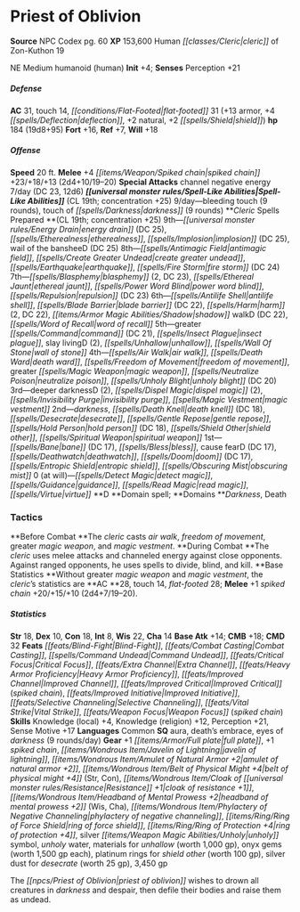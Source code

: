 ﻿---
cssclass: [monsters]
title1: Priest of Oblivion
title2: Priest of Oblivion
CR: 18
sources:
- name: NPC Codex
  page: 60
  link: http://paizo.com/products/btpy8v3a?Pathfinder-Roleplaying-Game-NPC-Codex
XP: 153600
race: Human
classes:
- cleric of Zon-Kuthon 19
alignment: NE
size: Medium
type: humanoid
subtypes:
- human
initiative:
  bonus: 4
AC:
  AC: 31
  touch: 14
  flat_footed: 31
  components:
    armor: 13
    deflection: 4
    natural: 2
    shield: 2
HP:
  HP: 184
  long: 19d8+95
saves:
  fort: 16
  ref: 7
  will: 18
speeds:
  base: 20
attacks:
  melee:
  - - text: +4 spiked chain +23/+18/+13 (2d4+10/19-20)
      entries:
      - - damage: 2d4+10
          crit_range: 19-20
      attack: +4 spiked chain
      bonus:
      - 23
      - 18
      - 13
  special:
  - channel negative energy 7/day (DC 23, 12d6)
spell_like_abilities:
  entries:
  - name: bleeding touch
    source: default
    freq: 9/day
    other: 9 rounds
  - name: touch of darkness
    source: default
    freq: 9/day
    other: 9 rounds
  sources:
  - name: default
    CL: 19
    concentration: 25
spells:
  entries:
  - name: energy drain
    source: Cleric
    level: 9
    DC: 25
  - name: etherealness
    source: Cleric
    level: 9
  - name: implosion
    source: Cleric
    level: 9
    DC: 25
  - is_domain_spell: true
    name: wail of the banshee
    source: Cleric
    level: 9
    DC: 25
  - name: antimagic field
    source: Cleric
    level: 8
  - is_domain_spell: true
    name: create greater undead
    source: Cleric
    level: 8
  - name: earthquake
    source: Cleric
    level: 8
  - name: fire storm
    source: Cleric
    level: 8
    DC: 24
  - name: blasphemy
    source: Cleric
    level: 7
    count: 2
    DC: 23
  - name: ethereal jaunt
    source: Cleric
    level: 7
  - is_domain_spell: true
    name: power word blind
    source: Cleric
    level: 7
  - name: repulsion
    source: Cleric
    level: 7
    DC: 23
  - name: antilife shell
    source: Cleric
    level: 6
  - name: blade barrier
    source: Cleric
    level: 6
    DC: 22
  - name: harm
    source: Cleric
    level: 6
    count: 2
    DC: 22
  - is_domain_spell: true
    name: shadow walk
    source: Cleric
    level: 6
    DC: 22
  - name: word of recall
    source: Cleric
    level: 6
  - name: greater command
    source: Cleric
    level: 5
    DC: 21
  - name: insect plague
    source: Cleric
    level: 5
  - is_domain_spell: true
    name: slay living
    source: Cleric
    level: 5
    count: 2
  - name: unhallow
    source: Cleric
    level: 5
  - name: wall of stone
    source: Cleric
    level: 5
  - name: air walk
    source: Cleric
    level: 4
  - is_domain_spell: true
    name: death ward
    source: Cleric
    level: 4
  - name: freedom of movement
    source: Cleric
    level: 4
  - name: greater magic weapon
    source: Cleric
    level: 4
  - name: neutralize poison
    source: Cleric
    level: 4
  - name: unholy blight
    source: Cleric
    level: 4
    DC: 20
  - is_domain_spell: true
    name: deeper darkness
    source: Cleric
    level: 3
    count: 2
  - name: dispel magic
    source: Cleric
    level: 3
    count: 2
  - name: invisibility purge
    source: Cleric
    level: 3
  - name: magic vestment
    source: Cleric
    level: 3
  - name: darkness
    source: Cleric
    level: 2
  - is_domain_spell: true
    name: death knell
    source: Cleric
    level: 2
    DC: 18
  - name: desecrate
    source: Cleric
    level: 2
  - name: gentle repose
    source: Cleric
    level: 2
  - name: hold person
    source: Cleric
    level: 2
    DC: 18
  - name: shield other
    source: Cleric
    level: 2
  - name: spiritual weapon
    source: Cleric
    level: 2
  - name: bane
    source: Cleric
    level: 1
    DC: 17
  - name: bless
    source: Cleric
    level: 1
  - is_domain_spell: true
    name: cause fear
    source: Cleric
    level: 1
    DC: 17
  - name: deathwatch
    source: Cleric
    level: 1
  - name: doom
    source: Cleric
    level: 1
    DC: 17
  - name: entropic shield
    source: Cleric
    level: 1
  - name: obscuring mist
    source: Cleric
    level: 1
  - name: detect magic
    source: Cleric
    level: 0
  - name: guidance
    source: Cleric
    level: 0
  - name: read magic
    source: Cleric
    level: 0
  - name: virtue
    source: Cleric
    level: 0
  sources:
  - name: Cleric
    type: prepared
    CL: 19
    concentration: 25
    slots:
      0: at-will
    domains:
    - darkness
    - death
tactics:
  Before Combat: The cleric casts air walk, freedom of movement, greater magic weapon,
    and magic vestment.
  During Combat: The cleric uses melee attacks and channeled energy against close
    opponents. Against ranged opponents, he uses spells to divide, blind, and kill.
  Base Statistics: Without greater magic weapon and magic vestment, the cleric's statistics
    are AC 28, touch 14, flat-footed 28; Melee +1 spiked chain +20/+15/+10 (2d4+7/19-20).
ability_scores:
  STR: 18
  DEX: 10
  CON: 18
  INT: 8
  WIS: 22
  CHA: 14
BAB: 14
CMB: 18
CMD: 32
feats:
- name: Blind-Fight
- name: Combat Casting
- name: Command Undead
- name: Critical Focus
- name: Extra Channel
- name: Heavy Armor Proficiency
- name: Improved Channel
- name: Improved Critical (spiked chain)
- name: Improved Initiative
- name: Selective Channeling
- name: Vital Strike
- name: Weapon Focus (spiked chain)
skills:
  Knowledge (local): 4
  Knowledge (religion): 12
  Perception: 21
  Sense Motive: 17
languages:
- Common
special_qualities:
- aura
- death's embrace
- eyes of darkness (9 rounds/day)
gear:
  gear:
  - +1 full plate
  - +1 spiked chain
  - javelin of lightning
  - amulet of natural armor +2
  - belt of physical might +4 (Str, Con)
  - cloak of resistance +1
  - headband of mental prowess +2 (Wis, Cha)
  - phylactery of negative channeling
  - ring of force shield
  - ring of protection +4
  - silver unholy symbol
  - unholy water
  - materials for unhallow (worth 1,000 gp)
  - onyx gems (worth 1,500 gp each)
  - platinum rings for shield other (worth 100 gp)
  - silver dust for desecrate (worth 25 gp)
  - 3,450 gp
desc_long: The priest of oblivion wishes to drown all creatures in darkness and despair,
  then defile their bodies and raise them as undead.

---

# Priest of Oblivion

**Source** NPC Codex pg. 60
**XP** 153,600
Human _[[classes/Cleric|cleric]]_ of Zon-Kuthon 19

NE Medium humanoid (human)
**Init** +4; **Senses** Perception +21

##### Defense

**AC** 31, touch 14, _[[conditions/Flat-Footed|flat-footed]]_ 31 (+13 armor, +4 _[[spells/Deflection|deflection]]_, +2 natural, +2 _[[spells/Shield|shield]]_)
**hp** 184 (19d8+95)
**Fort** +16, **Ref** +7, **Will** +18

##### Offense
**Speed** 20 ft.
**Melee** +4 _[[items/Weapon/Spiked chain|spiked chain]]_ +23/+18/+13 (2d4+10/19–20)
**Special Attacks** channel negative energy 7/day (DC 23, 12d6)
**_[[universal monster rules/Spell-Like Abilities|Spell-Like Abilities]]_** (CL 19th; concentration +25)
9/day—bleeding touch (9 rounds), touch of _[[spells/Darkness|darkness]]_ (9 rounds)
**_Cleric_ Spells Prepared **(CL 19th; concentration +25)
9th—_[[universal monster rules/Energy Drain|energy drain]]_ (DC 25), _[[spells/Etherealness|etherealness]]_, _[[spells/Implosion|implosion]]_ (DC 25), wail of the bansheeD (DC 25)
8th—_[[spells/Antimagic Field|antimagic field]]_, _[[spells/Create Greater Undead|create greater undead]]_, _[[spells/Earthquake|earthquake]]_, _[[spells/Fire Storm|fire storm]]_ (DC 24)
7th—_[[spells/Blasphemy|blasphemy]]_ (2, DC 23), _[[spells/Ethereal Jaunt|ethereal jaunt]]_, _[[spells/Power Word Blind|power word blind]]_, _[[spells/Repulsion|repulsion]]_ (DC 23)
6th—_[[spells/Antilife Shell|antilife shell]]_, _[[spells/Blade Barrier|blade barrier]]_ (DC 22), _[[spells/Harm|harm]]_ (2, DC 22), _[[items/Armor Magic Abilities/Shadow|shadow]]_ walkD (DC 22), _[[spells/Word of Recall|word of recall]]_
5th—greater _[[spells/Command|command]]_ (DC 21), _[[spells/Insect Plague|insect plague]]_, slay livingD (2), _[[spells/Unhallow|unhallow]]_, _[[spells/Wall Of Stone|wall of stone]]_
4th—_[[spells/Air Walk|air walk]]_, _[[spells/Death Ward|death ward]]_, _[[spells/Freedom of Movement|freedom of movement]]_, greater _[[spells/Magic Weapon|magic weapon]]_, _[[spells/Neutralize Poison|neutralize poison]]_, _[[spells/Unholy Blight|unholy blight]]_ (DC 20)
3rd—deeper darknessD (2), _[[spells/Dispel Magic|dispel magic]]_ (2), _[[spells/Invisibility Purge|invisibility purge]]_, _[[spells/Magic Vestment|magic vestment]]_
2nd—_darkness_, _[[spells/Death Knell|death knell]]_ (DC 18), _[[spells/Desecrate|desecrate]]_, _[[spells/Gentle Repose|gentle repose]]_, _[[spells/Hold Person|hold person]]_ (DC 18), _[[spells/Shield Other|shield other]]_, _[[spells/Spiritual Weapon|spiritual weapon]]_
1st—_[[spells/Bane|bane]]_ (DC 17), _[[spells/Bless|bless]]_, cause fearD (DC 17), _[[spells/Deathwatch|deathwatch]]_, _[[spells/Doom|doom]]_ (DC 17), _[[spells/Entropic Shield|entropic shield]]_, _[[spells/Obscuring Mist|obscuring mist]]_
0 (at will)—_[[spells/Detect Magic|detect magic]]_, _[[spells/Guidance|guidance]]_, _[[spells/Read Magic|read magic]]_, _[[spells/Virtue|virtue]]_
**D **Domain spell; **Domains **_Darkness_, Death

### Tactics

**Before Combat **The _cleric_ casts _air walk_, _freedom of movement_, greater _magic weapon_, and _magic vestment_.
**During Combat **The _cleric_ uses melee attacks and channeled energy against close opponents. Against ranged opponents, he uses spells to divide, blind, and kill.
**Base Statistics **Without greater _magic weapon_ and _magic vestment_, the _cleric_’s statistics are **AC **28, touch 14, _flat-footed_ 28; **Melee** +1 _spiked chain_ +20/+15/+10 (2d4+7/19–20).

##### Statistics
**Str** 18, **Dex** 10, **Con** 18, **Int** 8, **Wis** 22, **Cha** 14
**Base Atk** +14; **CMB** +18; **CMD** 32
**Feats** _[[feats/Blind-Fight|Blind-Fight]]_, _[[feats/Combat Casting|Combat Casting]]_, _[[spells/Command Undead|Command Undead]]_, _[[feats/Critical Focus|Critical Focus]]_, _[[feats/Extra Channel|Extra Channel]]_, _[[feats/Heavy Armor Proficiency|Heavy Armor Proficiency]]_, _[[feats/Improved Channel|Improved Channel]]_, _[[feats/Improved Critical|Improved Critical]]_ (_spiked chain_), _[[feats/Improved Initiative|Improved Initiative]]_, _[[feats/Selective Channeling|Selective Channeling]]_, _[[feats/Vital Strike|Vital Strike]]_, _[[feats/Weapon Focus|Weapon Focus]]_ (_spiked chain_)
**Skills** Knowledge (local) +4, Knowledge (religion) +12, Perception +21, Sense Motive +17
**Languages** Common
**SQ** aura, death’s embrace, eyes of _darkness_ (9 rounds/day)
**Gear** +1 _[[items/Armor/Full plate|full plate]]_, +1 _spiked chain_, _[[items/Wondrous Item/Javelin of Lightning|javelin of lightning]]_, _[[items/Wondrous Item/Amulet of Natural Armor +2|amulet of natural armor +2]]_, _[[items/Wondrous Item/Belt of Physical Might +4|belt of physical might +4]]_ (Str, Con), _[[items/Wondrous Item/Cloak of _[[universal monster rules/Resistance|Resistance]]_ +1|cloak of _resistance_ +1]]_, _[[items/Wondrous Item/Headband of Mental Prowess +2|headband of mental prowess +2]]_ (Wis, Cha), _[[items/Wondrous Item/Phylactery of Negative Channeling|phylactery of negative channeling]]_, _[[items/Ring/Ring of Force Shield|ring of force shield]]_, _[[items/Ring/Ring of Protection +4|ring of protection +4]]_, silver _[[items/Weapon Magic Abilities/Unholy|unholy]]_ symbol, _unholy_ water, materials for _unhallow_ (worth 1,000 gp), onyx gems (worth 1,500 gp each), platinum rings for _shield other_ (worth 100 gp), silver dust for _desecrate_ (worth 25 gp), 3,450 gp

The _[[npcs/Priest of Oblivion|priest of oblivion]]_ wishes to drown all creatures in _darkness_ and despair, then defile their bodies and raise them as undead.